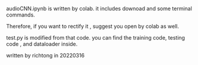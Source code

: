 audioCNN.ipynb is written by colab. 
it includes downoad and some terminal commands.

Therefore, if you want to rectify it , suggest you open by colab as well.

test.py is modified from that code.
you can find the training code, testing code , and dataloader inside.

written by richtong in 20220316